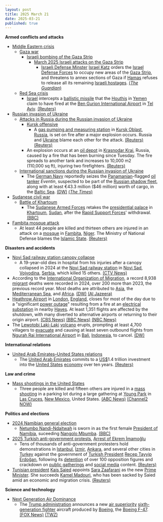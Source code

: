 ```yaml
---
layout: post
title: 2025 March 21
date: 2025-03-21
published: true
---
```



**Armed conflicts and attacks**

* [Middle Eastern crisis](https://en.wikipedia.org/wiki/Middle_Eastern_crisis_%282023%E2%80%93present%29 "Middle Eastern crisis (2023–present)")
  + [Gaza war](https://en.wikipedia.org/wiki/Gaza_war "Gaza war")
    - [Israeli bombing of the Gaza Strip](https://en.wikipedia.org/wiki/Israeli_bombing_of_the_Gaza_Strip "Israeli bombing of the Gaza Strip")
      * [March 2025 Israeli attacks on the Gaza Strip](https://en.wikipedia.org/wiki/March_2025_Israeli_attacks_on_the_Gaza_Strip "March 2025 Israeli attacks on the Gaza Strip")
        + [Israeli Defense Minster](https://en.wikipedia.org/wiki/Ministry_of_Defense_%28Israel%29 "Ministry of Defense (Israel)") [Israel Katz](https://en.wikipedia.org/wiki/Israel_Katz "Israel Katz") orders the [Israel Defense Forces](https://en.wikipedia.org/wiki/Israel_Defense_Forces "Israel Defense Forces") to occupy new areas of the [Gaza Strip](https://en.wikipedia.org/wiki/Gaza_Strip "Gaza Strip"), and threatens to annex sections of Gaza if [Hamas](https://en.wikipedia.org/wiki/Hamas "Hamas") refuses to release all its remaining [Israeli hostages](https://en.wikipedia.org/wiki/Gaza_war_hostage_crisis "Gaza war hostage crisis"). [(*The Guardian*)](https://www.theguardian.com/world/2025/mar/21/israel-katz-warns-hamas-gaza-annex-war)
  + [Red Sea crisis](https://en.wikipedia.org/wiki/Red_Sea_crisis "Red Sea crisis")
    - [Israel](https://en.wikipedia.org/wiki/Israel "Israel") intercepts a [ballistic missile](https://en.wikipedia.org/wiki/Ballistic_missile "Ballistic missile") that the [Houthis](https://en.wikipedia.org/wiki/Houthi "Houthi") in [Yemen](https://en.wikipedia.org/wiki/Yemen "Yemen") claim to have fired at the [Ben Gurion International Airport](https://en.wikipedia.org/wiki/Ben_Gurion_International_Airport "Ben Gurion International Airport") in [Tel Aviv](https://en.wikipedia.org/wiki/Tel_Aviv "Tel Aviv"). [(Reuters)](https://www.reuters.com/world/middle-east/israeli-military-says-it-intercepted-missile-fired-yemen-houthis-claim-2025-03-21/)
* [Russian invasion of Ukraine](https://en.wikipedia.org/wiki/Russian_invasion_of_Ukraine "Russian invasion of Ukraine")
  + [Attacks in Russia during the Russian invasion of Ukraine](https://en.wikipedia.org/wiki/Attacks_in_Russia_during_the_Russian_invasion_of_Ukraine "Attacks in Russia during the Russian invasion of Ukraine")
    - [Kursk offensive](https://en.wikipedia.org/wiki/Kursk_offensive_%282024%E2%80%93present%29 "Kursk offensive (2024–present)")
      * A [gas pumping and measuring station](https://en.wikipedia.org/wiki/Pumping_station "Pumping station") in [Kursk Oblast](https://en.wikipedia.org/wiki/Kursk_Oblast "Kursk Oblast"), [Russia](https://en.wikipedia.org/wiki/Russia "Russia"), is set on fire after a major explosion occurs. Russia and [Ukraine](https://en.wikipedia.org/wiki/Ukraine "Ukraine") blame each other for the attack. [(Reuters)](https://www.reuters.com/world/europe/blast-shakes-burning-russian-oil-depot-authorities-say-2025-03-21/) [(Reuters)](https://www.reuters.com/world/europe/blast-shakes-burning-russian-oil-depot-authorities-say-2025-03-21/)
    - An explosion occurs at an [oil depot](https://en.wikipedia.org/wiki/Oil_depot "Oil depot") in [Krasnodar Krai](https://en.wikipedia.org/wiki/Krasnodar_Krai "Krasnodar Krai"), Russia, caused by a fire that has been burning since Tuesday. The fire spreads to another tank and increases to 10,000 m2 (110,000 sq ft), injuring two firefighters. [(Reuters)](https://www.reuters.com/world/europe/blast-shakes-burning-russian-oil-depot-authorities-say-2025-03-21/)
  + [International sanctions during the Russian invasion of Ukraine](https://en.wikipedia.org/wiki/International_sanctions_during_the_Russian_invasion_of_Ukraine "International sanctions during the Russian invasion of Ukraine")
    - The [German Navy](https://en.wikipedia.org/wiki/German_Navy "German Navy") reportedly seizes the [Panamanian](https://en.wikipedia.org/wiki/Panama "Panama")-flagged [oil tanker](https://en.wikipedia.org/wiki/Oil_tanker "Oil tanker") *Eventin*, suspected to be part of the [Russian shadow fleet](https://en.wikipedia.org/wiki/Russian_shadow_fleet "Russian shadow fleet"), along with at least €43.3 million ($46 million) worth of cargo, in the [Baltic Sea](https://en.wikipedia.org/wiki/Baltic_Sea "Baltic Sea"). [(DW)](https://www.dw.com/en/germany-seizes-suspected-russian-shadow-fleet-oil-tanker/a-71999181) [(*The Times*)](https://www.thetimes.com/world/europe/article/germany-seizes-oil-tanker-from-russian-shadow-fleet-fg55tr5rr)
* [Sudanese civil war](https://en.wikipedia.org/wiki/Sudanese_civil_war_%282023%E2%80%93present%29 "Sudanese civil war (2023–present)")
  + [Battle of Khartoum](https://en.wikipedia.org/wiki/Battle_of_Khartoum_%282023%E2%80%93present%29 "Battle of Khartoum (2023–present)")
    - The [Sudanese Armed Forces](https://en.wikipedia.org/wiki/Sudanese_Armed_Forces "Sudanese Armed Forces") retakes the [presidential palace](https://en.wikipedia.org/wiki/Republican_Palace%2C_Khartoum "Republican Palace, Khartoum") in [Khartoum](https://en.wikipedia.org/wiki/Khartoum "Khartoum"), [Sudan](https://en.wikipedia.org/wiki/Sudan "Sudan"), after the [Rapid Support Forces](https://en.wikipedia.org/wiki/Rapid_Support_Forces "Rapid Support Forces")' withdrawal. [(BBC)](https://www.bbc.co.uk/news/live/c5y0w7pjnp2t)
* [Fambita mosque attack](https://en.wikipedia.org/wiki/Fambita_mosque_attack "Fambita mosque attack")
  + At least 44 people are killed and thirteen others are injured in an attack on a [mosque](https://en.wikipedia.org/wiki/Mosque "Mosque") in [Fambita](https://en.wikipedia.org/wiki/Fambita "Fambita"), [Niger](https://en.wikipedia.org/wiki/Niger "Niger"). The Ministry of National Defense blames the [Islamic State](https://en.wikipedia.org/wiki/Islamic_State_%E2%80%93_Sahel_Province "Islamic State – Sahel Province"). [(Reuters)](https://www.reuters.com/world/africa/least-44-killed-niger-jihadist-attack-authorities-say-2025-03-22/)

**Disasters and accidents**

* [Novi Sad railway station canopy collapse](https://en.wikipedia.org/wiki/Novi_Sad_railway_station_canopy_collapse "Novi Sad railway station canopy collapse")
  + A 19-year-old dies in hospital from his injuries after a canopy collapsed in 2024 at the [Novi Sad railway station](https://en.wikipedia.org/wiki/Novi_Sad_railway_station "Novi Sad railway station") in [Novi Sad](https://en.wikipedia.org/wiki/Novi_Sad "Novi Sad"), [Vojvodina](https://en.wikipedia.org/wiki/Vojvodina "Vojvodina"), [Serbia](https://en.wikipedia.org/wiki/Serbia "Serbia"), which killed 15 others. [(CTV News)](https://www.ctvnews.ca/world/article/19-year-old-dies-in-serbian-hospital-the-latest-death-in-canopy-fall-that-triggered-mass-protests/)
* According to the [International Organization of Migration](https://en.wikipedia.org/wiki/International_Organization_of_Migration "International Organization of Migration"), a record 8,938 [migrant](https://en.wikipedia.org/wiki/Human_migration "Human migration") deaths were recorded in 2024, over 200 more than 2023, the previous record year. Most deaths are attributed to [Asia](https://en.wikipedia.org/wiki/Asia "Asia"), the [Mediterranean Sea](https://en.wikipedia.org/wiki/Mediterranean_Sea_migrant_smuggling "Mediterranean Sea migrant smuggling"), and [Africa](https://en.wikipedia.org/wiki/Migrants%27_African_routes "Migrants' African routes"). [(DW)](https://www.dw.com/en/migrant-deaths-reach-record-high-in-2024-iom-says/a-71994593) [(Al Jazeera)](https://www.aljazeera.com/news/2025/3/21/migrant-deaths-hit-record-number-in-2024-un-agency-says)
* [Heathrow Airport](https://en.wikipedia.org/wiki/Heathrow_Airport "Heathrow Airport") in [London](https://en.wikipedia.org/wiki/London "London"), [England](https://en.wikipedia.org/wiki/England "England"), closes for most of the day due to a "significant [power outage](https://en.wikipedia.org/wiki/Power_outage "Power outage")" resulting from a fire at an [electrical substation](https://en.wikipedia.org/wiki/Substation "Substation") in nearby [Hayes](https://en.wikipedia.org/wiki/Hayes%2C_Hillingdon "Hayes, Hillingdon"). At least 1,351 flights are affected by the shutdown, with many diverted to alternative airports or returning to their origin airport. [(CBS News)](https://www.cbsnews.com/news/heathrow-airport-london-closes-power-outage/) [(BBC News)](https://www.bbc.com/news/articles/cvg5dg4p2l0o) [(NBC News)](https://www.nbcnews.com/news/world/londons-heathrow-airport-closes-day-power-failure-rcna197420)
* The [Lewotobi Laki-Laki](https://en.wikipedia.org/wiki/Lewotobi "Lewotobi") [volcano](https://en.wikipedia.org/wiki/Volcano "Volcano") erupts, prompting at least 4,700 villagers to [evacuate](https://en.wikipedia.org/wiki/Emergency_evacuation "Emergency evacuation") and causing at least seven outbound flights from [Ngurah Rai International Airport](https://en.wikipedia.org/wiki/Ngurah_Rai_International_Airport "Ngurah Rai International Airport") in [Bali](https://en.wikipedia.org/wiki/Bali "Bali"), [Indonesia](https://en.wikipedia.org/wiki/Indonesia "Indonesia"), to cancel. [(DW)](https://www.dw.com/en/indonesia-volcano-eruption-forces-thousands-to-evacuate/a-71996999)

**International relations**

* [United Arab Emirates–United States relations](https://en.wikipedia.org/wiki/United_Arab_Emirates%E2%80%93United_States_relations "United Arab Emirates–United States relations")
  + The [United Arab Emirates](https://en.wikipedia.org/wiki/United_Arab_Emirates "United Arab Emirates") commits to a [US$](https://en.wikipedia.org/wiki/United_States_dollar "United States dollar")1.4 trillion investment into the [United States](https://en.wikipedia.org/wiki/United_States "United States") [economy](https://en.wikipedia.org/wiki/Economy_of_the_United_States "Economy of the United States") over ten years. [(Reuters)](https://www.reuters.com/world/after-trump-meeting-uae-commits-10-year-14-trillion-investment-framework-us-2025-03-21/)

**Law and crime**

* [Mass shootings in the United States](https://en.wikipedia.org/wiki/Mass_shootings_in_the_United_States "Mass shootings in the United States")
  + Three people are killed and fifteen others are injured in a [mass shooting](https://en.wikipedia.org/wiki/Mass_shooting "Mass shooting") in a parking lot during a large gathering at [Young Park](https://en.wikipedia.org/wiki/Young_Park_%28Las_Cruces%2C_New_Mexico%29 "Young Park (Las Cruces, New Mexico)") in [Las Cruces](https://en.wikipedia.org/wiki/Las_Cruces%2C_New_Mexico "Las Cruces, New Mexico"), [New Mexico](https://en.wikipedia.org/wiki/New_Mexico "New Mexico"), United States. [(ABC News)](https://abc7.com/post/mass-shooting-today-new-mexico-police-investigating-young-park-las-cruces-nm/16067742/) [(Channel2 NOW)](https://channel2now.com/2025/03/22/article/news/crime/authorities-seek-publics-help-to-identify-suspect-in-young-park-mass-shooting-in-las-cruces-new-mexico/)

**Politics and elections**

* [2024 Namibian general election](https://en.wikipedia.org/wiki/2024_Namibian_general_election "2024 Namibian general election")
  + [Netumbo Nandi-Ndaitwah](https://en.wikipedia.org/wiki/Netumbo_Nandi-Ndaitwah "Netumbo Nandi-Ndaitwah") is sworn in as the first female [President of Namibia](https://en.wikipedia.org/wiki/President_of_Namibia "President of Namibia"), suceeding [Nangolo Mbumba](https://en.wikipedia.org/wiki/Nangolo_Mbumba "Nangolo Mbumba"). [(BBC)](https://www.bbc.com/news/articles/cly8ln5g12wo)
* [2025 Turkish anti-government protests](https://en.wikipedia.org/wiki/2025_Turkish_anti-government_protests "2025 Turkish anti-government protests"), [Arrest of Ekrem İmamoğlu](https://en.wikipedia.org/wiki/Arrest_of_Ekrem_%C4%B0mamo%C4%9Flu "Arrest of Ekrem İmamoğlu")
  + Tens of thousands of anti-government protesters hold demonstrations in [Istanbul](https://en.wikipedia.org/wiki/Istanbul "Istanbul"), [İzmir](https://en.wikipedia.org/wiki/%C4%B0zmir "İzmir"), [Ankara](https://en.wikipedia.org/wiki/Ankara "Ankara"), and several other cities in [Turkey](https://en.wikipedia.org/wiki/Turkey "Turkey") against the government of [Turkish President](https://en.wikipedia.org/wiki/President_of_Turkey "President of Turkey") [Recep Tayyip Erdoğan](https://en.wikipedia.org/wiki/Recep_Tayyip_Erdo%C4%9Fan "Recep Tayyip Erdoğan"), following its [detention](https://en.wikipedia.org/wiki/Arrest_of_Ekrem_%C4%B0mamo%C4%9Flu "Arrest of Ekrem İmamoğlu") of over 100 opposition figures and crackdown on [public gatherings](https://en.wikipedia.org/wiki/Freedom_of_assembly "Freedom of assembly") and [social media](https://en.wikipedia.org/wiki/Social_media "Social media") content. [(Reuters)](https://www.reuters.com/world/middle-east/turkey-criticises-opposition-leaders-call-streets-over-mayors-detention-2025-03-21/)
* [Tunisian president](https://en.wikipedia.org/wiki/President_of_Tunisia "President of Tunisia") [Kais Saied](https://en.wikipedia.org/wiki/Kais_Saied "Kais Saied") appoints [Sara Zaafarani](https://en.wikipedia.org/wiki/Sara_Zaafarani "Sara Zaafarani") as the new [Prime Minister](https://en.wikipedia.org/wiki/Prime_Minister_of_Tunisia "Prime Minister of Tunisia"). She succeeds [Kamel Madouri](https://en.wikipedia.org/wiki/Kamel_Madouri "Kamel Madouri"), who has been sacked by Saied amid an economic and migration crisis. [(Reuters)](https://www.reuters.com/world/africa/tunisian-president-sacks-prime-minister-presidency-says-2025-03-21/)

**Science and technology**

* [Next Generation Air Dominance](https://en.wikipedia.org/wiki/Next_Generation_Air_Dominance "Next Generation Air Dominance")
  + The [Trump administration](https://en.wikipedia.org/wiki/Second_presidency_of_Donald_Trump "Second presidency of Donald Trump") announces a new [air superiority](https://en.wikipedia.org/wiki/Air_superiority "Air superiority") [sixth-generation fighter](https://en.wikipedia.org/wiki/Sixth-generation_fighter "Sixth-generation fighter") aircraft produced by [Boeing](https://en.wikipedia.org/wiki/Boeing "Boeing"), the [Boeing F-47](https://en.wikipedia.org/wiki/Boeing_F-47 "Boeing F-47"). [(FOX News)](https://www.foxnews.com/us/boeing-build-next-gen-f-47-us-fighter-jet-trump-announces) [(TWZ)](https://www.twz.com/air/boeing-wins-air-forces-next-generation-air-dominance-fighter-contract)
